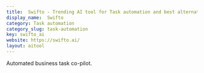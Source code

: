 ```yaml
---
title:  Swifto - Trending AI tool for Task automation and best alternatives
display_name:  Swifto
category: Task automation
category_slug: task-automation
key: swifto_ai
website: https://swifto.ai/
layout: aitool
---
```


Automated business task co-pilot.
